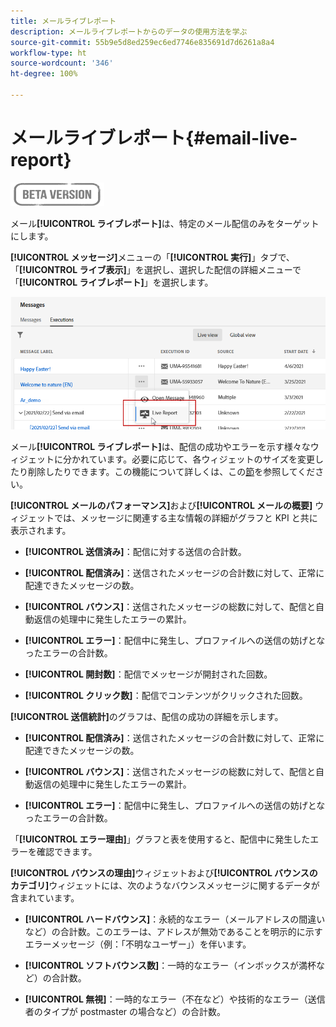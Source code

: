 ```yaml
---
title: メールライブレポート
description: メールライブレポートからのデータの使用方法を学ぶ
source-git-commit: 55b9e5d8ed259ec6ed7746e835691d7d6261a8a4
workflow-type: ht
source-wordcount: '346'
ht-degree: 100%

---
```


# メールライブレポート{#email-live-report}

![](../assets/do-not-localize/badge.png)

メール&#x200B;**[!UICONTROL ライブレポート]**&#x200B;は、特定のメール配信のみをターゲットにします。

**[!UICONTROL メッセージ]**&#x200B;メニューの「**[!UICONTROL 実行]**」タブで、「**[!UICONTROL ライブ表示]**」を選択し、選択した配信の詳細メニューで「**[!UICONTROL ライブレポート]**」を選択します。

![](../assets/live_report.png)

メール&#x200B;**[!UICONTROL ライブレポート]**&#x200B;は、配信の成功やエラーを示す様々なウィジェットに分かれています。必要に応じて、各ウィジェットのサイズを変更したり削除したりできます。この機能について詳しくは、この[節](live-report.md#modify-dashboard)を参照してください。

**[!UICONTROL メールのパフォーマンス]**&#x200B;および&#x200B;**[!UICONTROL メールの概要]** ウィジェットでは、メッセージに関連する主な情報の詳細がグラフと KPI と共に表示されます。

* **[!UICONTROL 送信済み]**：配信に対する送信の合計数。

* **[!UICONTROL 配信済み]**：送信されたメッセージの合計数に対して、正常に配達できたメッセージの数。

* **[!UICONTROL バウンス]**：送信されたメッセージの総数に対して、配信と自動返信の処理中に発生したエラーの累計。

* **[!UICONTROL エラー]**：配信中に発生し、プロファイルへの送信の妨げとなったエラーの合計数。

* **[!UICONTROL 開封数]**：配信でメッセージが開封された回数。

* **[!UICONTROL クリック数]**：配信でコンテンツがクリックされた回数。

**[!UICONTROL 送信統計]**&#x200B;のグラフは、配信の成功の詳細を示します。

* **[!UICONTROL 配信済み]**：送信されたメッセージの合計数に対して、正常に配達できたメッセージの数。

* **[!UICONTROL バウンス]**：送信されたメッセージの総数に対して、配信と自動返信の処理中に発生したエラーの累計。

* **[!UICONTROL エラー]**：配信中に発生し、プロファイルへの送信の妨げとなったエラーの合計数。

「**[!UICONTROL エラー理由]**」グラフと表を使用すると、配信中に発生したエラーを確認できます。

**[!UICONTROL バウンスの理由]**&#x200B;ウィジェットおよび&#x200B;**[!UICONTROL バウンスのカテゴリ]**&#x200B;ウィジェットには、次のようなバウンスメッセージに関するデータが含まれています。

* **[!UICONTROL ハードバウンス]**：永続的なエラー（メールアドレスの間違いなど）の合計数。このエラーは、アドレスが無効であることを明示的に示すエラーメッセージ（例：「不明なユーザー」）を伴います。

* **[!UICONTROL ソフトバウンス数]**：一時的なエラー（インボックスが満杯など）の合計数。

* **[!UICONTROL 無視]**：一時的なエラー（不在など）や技術的なエラー（送信者のタイプが postmaster の場合など）の合計数。
